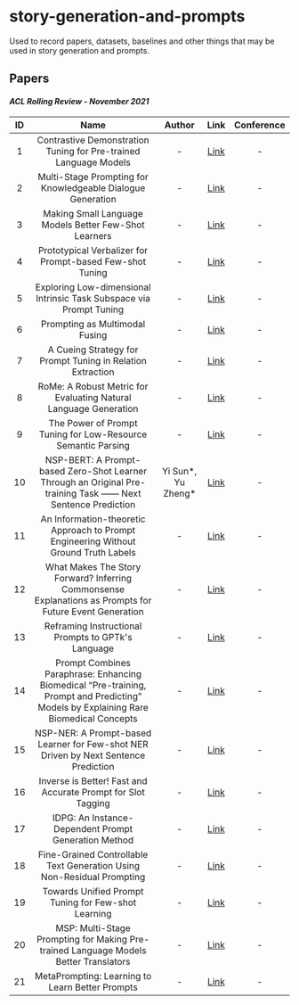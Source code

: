 # story-generation-and-prompts

Used to record papers, datasets, baselines and other things that may be used in story generation and prompts.

## Papers

#### ***ACL Rolling Review - November 2021***

| ID   | Name | Author | Link | Conference |
| :----: | :----: | :------: | :----: | :----------: |
| 1 | Contrastive Demonstration Tuning for Pre-trained Language Models | - | [Link](https://openreview.net/forum?id=RFVK6x4NBhD) | - |
| 2 | Multi-Stage Prompting for Knowledgeable Dialogue Generation | - | [Link](https://openreview.net/forum?id=vS9XeUdk-Yc) | - |
| 3 | Making Small Language Models Better Few-Shot Learners | - | [Link](https://openreview.net/forum?id=ryDLEZuACp) | - |
| 4 | Prototypical Verbalizer for Prompt-based Few-shot Tuning | - | [Link](https://openreview.net/forum?id=tSfqsV1EVem) | - |
| 5 | Exploring Low-dimensional Intrinsic Task Subspace via Prompt Tuning | - | [Link](https://openreview.net/forum?id=THsPGQg0Pe4) | - |
| 6 | Prompting as Multimodal Fusing | - | [Link](https://openreview.net/forum?id=wWZCNLkK-FK) | - |
| 7 | A Cueing Strategy for Prompt Tuning in Relation Extraction | - | [Link](https://openreview.net/forum?id=0a6du8Ebbcm) | - |
| 8 | RoMe: A Robust Metric for Evaluating Natural Language Generation | - | [Link](https://openreview.net/forum?id=DP1CWR2fN72) | - |
| 9 | The Power of Prompt Tuning for Low-Resource Semantic Parsing | - | [Link](https://openreview.net/forum?id=jxj0WRxKSix) | - |
| 10 | NSP-BERT: A Prompt-based Zero-Shot Learner Through an Original Pre-training Task —— Next Sentence Prediction | Yi Sun*, Yu Zheng* | [Link](https://openreview.net/forum?id=uTBMXdimtr1) | - |
| 11 | An Information-theoretic Approach to Prompt Engineering Without Ground Truth Labels | - | [Link](https://openreview.net/forum?id=2pXdLthNwh2) | - |
| 12 | What Makes The Story Forward? Inferring Commonsense Explanations as Prompts for Future Event Generation | - | [Link](https://openreview.net/forum?id=hTAhTdgt0D4) | - |
| 13 | Reframing Instructional Prompts to GPTk's Language | - | [Link](https://openreview.net/forum?id=rx5o3aIpqKO) | - |
| 14 | Prompt Combines Paraphrase: Enhancing Biomedical “Pre-training, Prompt and Predicting” Models by Explaining Rare Biomedical Concepts | - | [Link](https://openreview.net/forum?id=C_KskheX4uH) | - |
| 15 | NSP-NER: A Prompt-based Learner for Few-shot NER Driven by Next Sentence Prediction | - | [Link](https://openreview.net/forum?id=8CRReJ4AgsG) | - |
| 16 | Inverse is Better! Fast and Accurate Prompt for Slot Tagging | - | [Link](https://openreview.net/forum?id=XKEFSwYUewV) | - |
| 17 | IDPG: An Instance-Dependent Prompt Generation Method | - | [Link](https://openreview.net/forum?id=U0seCGsNj78) | - |
| 18 | Fine-Grained Controllable Text Generation Using Non-Residual Prompting | - | [Link](https://openreview.net/forum?id=poQNS7GAgBJ) | - |
| 19 |     Towards Unified Prompt Tuning for Few-shot Learning      | - | [Link](https://openreview.net/forum?id=9O7V12vSx8t) | - |
|  20  | MSP: Multi-Stage Prompting for Making Pre-trained Language Models Better Translators | - | [Link](https://openreview.net/forum?id=Uhnw1smvKt) | - |
| 21 | MetaPrompting: Learning to Learn Better Prompts | - | [Link](https://openreview.net/forum?id=1Ziurr_xLTh) | - |

